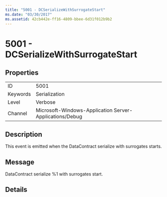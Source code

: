 ```yaml
---
title: "5001 - DCSerializeWithSurrogateStart"
ms.date: "03/30/2017"
ms.assetid: 42cb442e-ff16-4809-bbee-6d31f012b9b2
---
```

# 5001 - DCSerializeWithSurrogateStart

## Properties  
  
|||  
|-|-|  
|ID|5001|  
|Keywords|Serialization|  
|Level|Verbose|  
|Channel|Microsoft-Windows-Application Server-Applications/Debug|  
  
## Description  

 This event is emitted when the DataContract serialize with surrogates starts.  
  
## Message  

 DataContract serialize %1 with surrogates start.  
  
## Details
